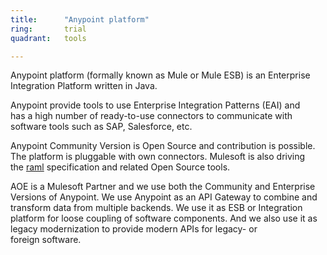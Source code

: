 ```yaml
---
title:      "Anypoint platform"
ring:       trial
quadrant:   tools

---
```

Anypoint platform (formally known as Mule or Mule ESB) is an Enterprise Integration Platform written in Java.

Anypoint provide tools to use Enterprise Integration Patterns (EAI) and has a high number of ready-to-use connectors to communicate with software tools such as SAP, Salesforce, etc.

Anypoint Community Version is Open Source and contribution is possible. The platform is pluggable with own connectors. Mulesoft is also driving the [raml](/tools/raml.html) specification and related Open Source tools.

AOE is a Mulesoft Partner and we use both the Community and Enterprise Versions of Anypoint. We use Anypoint as an API Gateway to combine and transform data from multiple backends. We use it as ESB or Integration platform for loose coupling of software components. And we also use it as legacy modernization to provide modern APIs for legacy- or foreign software.
